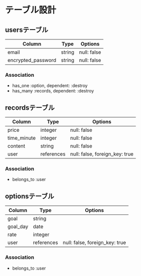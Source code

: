 # テーブル設計

## usersテーブル

| Column             | Type   | Options     |
| ------------------ | ------ | ----------- |
| email              | string | null: false |
| encrypted_password | string | null: false |

### Association

- has_one :option, dependent: :destroy
- has_many :records, dependent: :destroy

## recordsテーブル

| Column      | Type       | Options                        |
| ----------- | ---------- | ------------------------------ |
| price       | integer    | null: false                    |
| time_minute | integer    | null: false                    |
| content     | string     | null: false                    |
| user        | references | null: false, foreign_key: true |

### Association

- belongs_to :user

## optionsテーブル

| Column   | Type       | Options                        |
| -------- | ---------- | ------------------------------ |
| goal     | string     |                                |
| goal_day | date       |                                |
| rate     | integer    |                                |
| user     | references | null: false, foreign_key: true |

### Association

- belongs_to :user